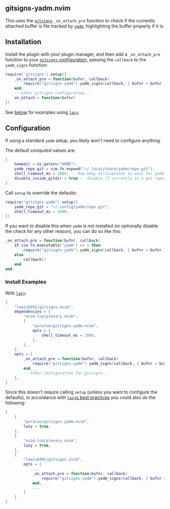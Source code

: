 ## gitsigns-yadm.nvim

This uses the [`gitsigns`](https://github.com/lewis6991/gitsigns.nvim) `_on_attach_pre` function to check if the currently attached buffer is file tracked by [`yadm`](https://yadm.io/), highlighting the buffer properly if it is.

## Installation

Install the plugin with your plugin manager, and then add a `_on_attach_pre` function to your [`gitsigns` configuration](https://github.com/lewis6991/gitsigns.nvim?tab=readme-ov-file#installation--usage), passing the `callback` to the `yadm_signs` function:

```lua
require('gitsigns').setup({
    _on_attach_pre = function(bufnr, callback)
        require("gitsigns-yadm").yadm_signs(callback, { bufnr = bufnr })
    end,
    -- other gitsigns configuration...
    on_attach = function(bufnr)
})
```

See [below](#install-examples) for examples using [`lazy`](https://github.com/folke/lazy.nvim).

## Configuration

If using a standard `yadm` setup, you likely won't need to configure anything.

The default computed values are:

```lua
{
    homedir = os.getenv("HOME"),
    yadm_repo_git = vim.fn.expand("~/.local/share/yadm/repo.git"),
    shell_timeout_ms = 2000, -- how many milliseconds to wait for yadm to finish
    disable_inside_gitdir = true -- disable if currently in a git repository
}
```

Call `setup` to override the defaults:

```lua
require("gitsigns-yadm").setup({
    yadm_repo_git = "~/.config/yadm/repo.git",
    shell_timeout_ms = 1000,
})
```

If you want to disable this when `yadm` is not installed (or optionally disable the check for any other reason), you can do so like this:

```lua
_on_attach_pre = function(bufnr, callback)
    if vim.fn.executable("yadm") == 1 then
        require("gitsigns-yadm").yadm_signs(callback, { bufnr = bufnr })
    else
        callback()
    end
end,
```

### Install Examples

With [`lazy`](https://github.com/folke/lazy.nvim):

```lua
{
    "lewis6991/gitsigns.nvim",
    dependencies = {
        "nvim-lua/plenary.nvim",
        {
            "purarue/gitsigns-yadm.nvim",
            opts = {
                shell_timeout_ms = 1000,
            },
        },
    },
    opts = {
        _on_attach_pre = function(bufnr, callback)
            require("gitsigns-yadm").yadm_signs(callback, { bufnr = bufnr })
        end,
        -- other configuration for gitsigns...
    },
}
```

Since this doesn't require calling `setup` (unless you want to configure the defaults), in accordance with [`lazy`s best practices](https://lazy.folke.io/developers#best-practices) you could also do the following:

```lua
{
    {
        "purarue/gitsigns-yadm.nvim",
        lazy = true,
    },
    {
        "nvim-lua/plenary.nvim",
        lazy = true,
    },
    {
        "lewis6991/gitsigns.nvim",
        opts = {
            ...
            _on_attach_pre = function(bufnr, callback)
                require("gitsigns-yadm").yadm_signs(callback, { bufnr = bufnr })
            end,
            ...
        }
    }
}
```
